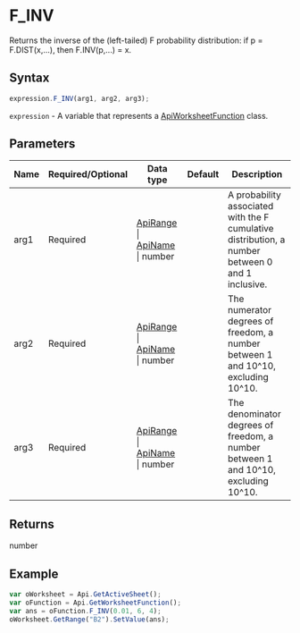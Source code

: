 # F_INV

Returns the inverse of the (left-tailed) F probability distribution: if p = F.DIST(x,...), then F.INV(p,...) = x.

## Syntax

```javascript
expression.F_INV(arg1, arg2, arg3);
```

`expression` - A variable that represents a [ApiWorksheetFunction](../ApiWorksheetFunction.md) class.

## Parameters

| **Name** | **Required/Optional** | **Data type** | **Default** | **Description** |
| ------------- | ------------- | ------------- | ------------- | ------------- |
| arg1 | Required | [ApiRange](../../ApiRange/ApiRange.md) \| [ApiName](../../ApiName/ApiName.md) \| number |  | A probability associated with the F cumulative distribution, a number between 0 and 1 inclusive. |
| arg2 | Required | [ApiRange](../../ApiRange/ApiRange.md) \| [ApiName](../../ApiName/ApiName.md) \| number |  | The numerator degrees of freedom, a number between 1 and 10^10, excluding 10^10. |
| arg3 | Required | [ApiRange](../../ApiRange/ApiRange.md) \| [ApiName](../../ApiName/ApiName.md) \| number |  | The denominator degrees of freedom, a number between 1 and 10^10, excluding 10^10. |

## Returns

number

## Example



```javascript editor-xlsx
var oWorksheet = Api.GetActiveSheet();
var oFunction = Api.GetWorksheetFunction();
var ans = oFunction.F_INV(0.01, 6, 4);
oWorksheet.GetRange("B2").SetValue(ans);
```
